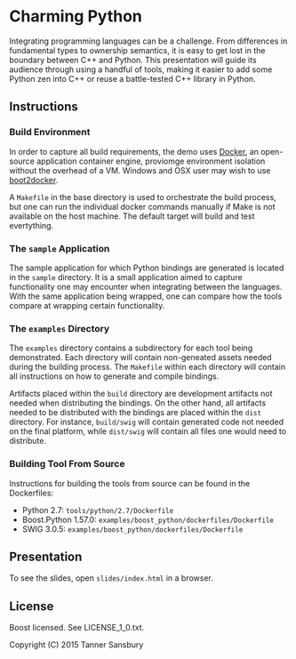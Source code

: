 # Charming Python

Integrating programming languages can be a challenge. From differences in fundamental types to ownership semantics, it is easy to get lost in the boundary between C++ and Python. This presentation will guide its audience through using a handful of tools, making it easier to add some Python zen into C++ or reuse a battle-tested C++ library in Python.

## Instructions

### Build Environment

In order to capture all build requirements, the demo uses [Docker](http://docker.com), an open-source application container engine, proviomge environment isolation without the overhead of a VM.  Windows and OSX user may wish to use [boot2docker](http://boot2docker.io/).

A `Makefile` in the base directory is used to orchestrate the build process, but one can run the individual docker commands manually if Make is not available on the host machine.  The default target will build and test evertything.

### The `sample` Application

The sample application for which Python bindings are generated is located in the `sample` directory.  It is a small application aimed to capture functionality one may encounter when integrating between the languages.  With the same application being wrapped, one can compare how the tools compare at wrapping certain functionality.

### The `examples` Directory

The `examples` directory contains a subdirectory for each tool being demonstrated.  Each directory will contain non-geneated assets needed during the building process.  The `Makefile` within each directory will contain all instructions on how to generate and compile bindings.

Artifacts placed within the `build` directory are development artifacts not needed when distributing the bindings.  On the other hand, all artifacts needed to be distributed with the bindings are placed within the `dist` directory.  For instance, `build/swig` will contain generated code not needed on the final platform, while `dist/swig` will contain all files one would need to distribute.

### Building Tool From Source

Instructions for building the tools from source can be found in the Dockerfiles:

* Python 2.7: `tools/python/2.7/Dockerfile`
* Boost.Python 1.57.0: `examples/boost_python/dockerfiles/Dockerfile`
* SWIG 3.0.5: `examples/boost_python/dockerfiles/Dockerfile`

## Presentation

To see the slides, open `slides/index.html` in a browser.


## License

Boost licensed.  See LICENSE_1_0.txt.

Copyright (C) 2015 Tanner Sansbury
